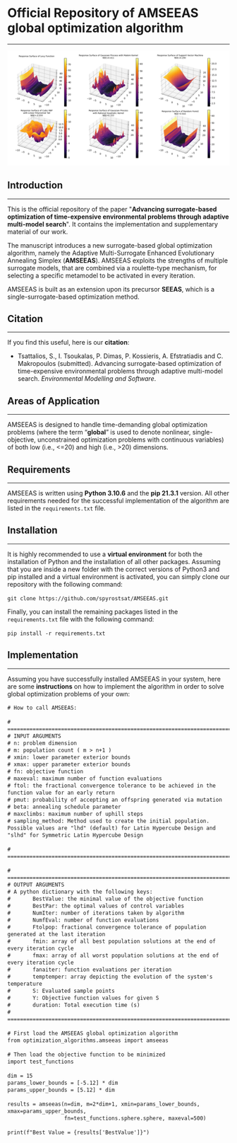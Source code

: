 # Official Repository of AMSEEAS global optimization algorithm

___
![Multiple Surrogates Implementation](/pictures/Surrogates_Plots.png)

## Introduction
___
This is the official repository of the paper "**Advancing surrogate-based optimization of time-expensive environmental problems through adaptive multi-model search**". It contains the implementation and supplementary material of our work.

The manuscript introduces a new surrogate-based global optimization algorithm, namely the Adaptive Multi-Surrogate Enhanced Evolutionary Annealing Simplex (**AMSEEAS**). AMSEEAS exploits the strengths of multiple surrogate models, that are combined via a roulette-type mechanism, for selecting a specific metamodel to be activated in every iteration.

AMSEEAS is built as an extension upon its precursor **SEEAS**, which is a single-surrogate-based optimization method.

## Citation
___
If you find this useful, here is our **citation**:

* Tsattalios, S., I. Tsoukalas, P. Dimas, P. Kossieris, A. Efstratiadis and C. Makropoulos (submitted). Advancing surrogate-based optimization of time-expensive environmental problems through adaptive multi-model search. *Environmental Modelling and Software*.

## Areas of Application
___
AMSEEAS is designed to handle time-demanding global optimization problems (where the term “**global**” is
used to denote nonlinear, single-objective, unconstrained optimization problems with continuous variables)
of both low (i.e., <=20) and high (i.e., >20) dimensions.

## Requirements
___

AMSEEAS is written using **Python 3.10.6** and the **pip 21.3.1** version. All other
requirements needed for the successful implementation of the algorithm are listed in the `requirements.txt` file.

## Installation
___
It is highly recommended to use a **virtual environment** for both the installation of Python and the installation of all other
packages. Assuming that you are inside a new folder with the correct versions of Python3 and pip installed and a virtual
environment is activated, you can simply clone our repository with the following command:

`git clone https://github.com/spyrostsat/AMSEEAS.git`

Finally, you can install the remaining packages listed in the `requirements.txt` file with the following command:

`pip install -r requirements.txt`


## Implementation
___
Assuming you have successfully installed AMSEEAS in your system, here are some **instructions** on how to implement the algorithm
in order to solve global optimization problems of your own:  

```
# How to call AMSEEAS:

# ====================================================================================================
# INPUT ARGUMENTS
# n: problem dimension
# m: population count ( m > n+1 )
# xmin: lower parameter exterior bounds
# xmax: upper parameter exterior bounds
# fn: objective function
# maxeval: maximum number of function evaluations
# ftol: the fractional convergence tolerance to be achieved in the function value for an early return
# pmut: probability of accepting an offspring generated via mutation
# beta: annealing schedule parameter
# maxclimbs: maximum number of uphill steps
# sampling_method: Method used to create the initial population. Possible values are "lhd" (default) for Latin Hypercube Design and "slhd" for Symmetric Latin Hypercube Design

# ====================================================================================================

# ====================================================================================================
# OUTPUT ARGUMENTS
# A python dictionary with the following keys:
#       BestValue: the minimal value of the objective function
#       BestPar: the optimal values of control variables
#       NumIter: number of iterations taken by algorithm
#       NumfEval: number of function evaluations
#       Ftolpop: fractional convergence tolerance of population generated at the last iteration
#       fmin: array of all best population solutions at the end of every iteration cycle
#       fmax: array of all worst population solutions at the end of every iteration cycle
#       fanaiter: function evaluations per iteration
#       temptemper: array depicting the evolution of the system's temperature
#       S: Evaluated sample points
#       Y: Objective function values for given S
#       duration: Total execution time (s)
# ====================================================================================================

# First load the AMSEEAS global optimization algorithm
from optimization_algorithms.amseeas import amseeas

# Then load the objective function to be minimized
import test_functions

dim = 15
params_lower_bounds = [-5.12] * dim
params_upper_bounds = [5.12] * dim

results = amseeas(n=dim, m=2*dim+1, xmin=params_lower_bounds, xmax=params_upper_bounds,
                  fn=test_functions.sphere.sphere, maxeval=500)

print(f"Best Value = {results['BestValue']}")
```

